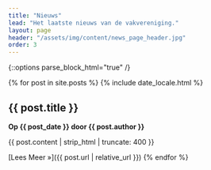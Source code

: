 ```yaml
---
title: "Nieuws"
lead: "Het laatste nieuws van de vakvereniging."
layout: page
header: "/assets/img/content/news_page_header.jpg"
order: 3
---
```

{::options parse_block_html="true" /}

{% for post in site.posts %}
{% include date_locale.html %}
## {{ post.title }}
**Op {{ post_date }} door {{ post.author }}**

{{ post.content | strip_html | truncate: 400 }}

[Lees Meer &raquo;]({{ post.url | relative_url }})
{% endfor %}
